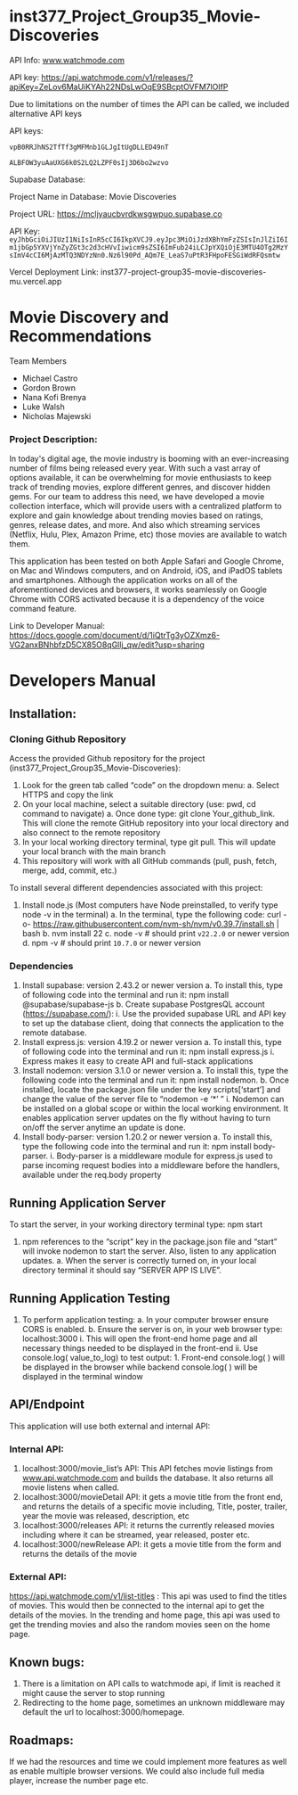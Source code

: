 # inst377_Project_Group35_Movie-Discoveries

API Info: www.watchmode.com

API key: https://api.watchmode.com/v1/releases/?apiKey=ZeLov6MaUiKYAh22NDsLwOqE9SBcptOVFM7lOlfP

Due to limitations on the number of times the API can be called, we included alternative API keys

API keys: 

`vpB0RRJhNS2TfTf3gMFMnb1GLJgItUgDLLED49nT`

`ALBFOW3yuAaUXG6k0S2LQ2LZPF0sIj3D6bo2wzvo`


Supabase Database:

Project Name in Database: Movie Discoveries
    
Project URL: https://mcljyaucbvrdkwsgwpuo.supabase.co

API Key: `eyJhbGciOiJIUzI1NiIsInR5cCI6IkpXVCJ9.eyJpc3MiOiJzdXBhYmFzZSIsInJlZiI6Im1jbGp5YXVjYnZyZGt3c2d3cHVvIiwicm9sZSI6ImFub24iLCJpYXQiOjE3MTU4OTg2MzYsImV4cCI6MjAzMTQ3NDYzNn0.Nz6l90Pd_AQm7E_LeaS7uPtR3FHpoFESGiWdRFQsmtw`

Vercel Deployment Link:
    inst377-project-group35-movie-discoveries-mu.vercel.app





# Movie Discovery and Recommendations

Team Members 
- Michael Castro
- Gordon Brown
- Nana Kofi Brenya
- Luke Walsh
- Nicholas Majewski

### Project Description:

In today's digital age, the movie industry is booming with an ever-increasing number of films being released every year. With such a vast array of options available, it can be overwhelming for movie enthusiasts to keep track of trending movies, explore different genres, and discover hidden gems. For our team to address this need, we have developed a movie collection interface, which will provide users with a centralized platform to explore and gain knowledge about trending movies based on ratings, genres, release dates, and more. And also which streaming services (Netflix, Hulu, Plex, Amazon Prime, etc) those movies are available to watch them.

This application has been tested on both Apple Safari and Google Chrome, on Mac and Windows computers, and on Android, iOS, and iPadOS tablets and smartphones. Although the application works on all of the aforementioned devices and browsers, it works seamlessly on Google Chrome with CORS activated because it is a dependency of the voice command feature.

Link to Developer Manual: https://docs.google.com/document/d/1iQtrTg3yOZXmz6-VG2anxBNhbfzD5CX85O8qGllj_qw/edit?usp=sharing

# Developers Manual

## Installation:

### Cloning Github Repository 

Access the provided Github repository for the project (inst377_Project_Group35_Movie-Discoveries):
1. Look for the green tab called “code” on the dropdown menu:
    a. Select HTTPS and copy the link
2. On your local machine, select a suitable directory (use: pwd, cd command to navigate)
    a. Once done type: git clone Your_github_link. This will clone the remote GitHub repository into your local directory and also connect to the remote repository
3. In your local working directory terminal, type git pull. This will update your local branch with the main branch
4. This repository will work with all GitHub commands (pull, push, fetch, merge, add, commit, etc.)

To install several different dependencies associated with this project: 
1. Install node.js (Most computers have Node preinstalled, to verify type  node -v in the terminal)
    a. In the terminal, type the following code: curl -o- https://raw.githubusercontent.com/nvm-sh/nvm/v0.39.7/install.sh | bash
    b. nvm install 22
    c. node -v # should print `v22.2.0` or newer version
    d. npm -v # should print `10.7.0` or newer version

### Dependencies
1. Install supabase: version 2.43.2 or newer version
    a. To install this, type of following code into the terminal and run it: npm install @supabase/supabase-js
    b. Create supabase PostgresQL account (https://supabase.com/):
        i. Use the provided supabase URL and API key to set up the database client, doing that connects the application to the remote database.
2. Install express.js: version 4.19.2 or newer version
    a. To install this, type of following code into the terminal and run it: npm install express.js
        i. Express makes it easy to create API and full-stack applications
3. Install nodemon: version 3.1.0 or newer version
    a. To install this, type the following code into the terminal and run it: npm install nodemon.
    b. Once installed, locate the package.json file under the key scripts[‘start’] and change the value of the server file to “nodemon -e ‘*’ ”
        i. Nodemon can be installed on a global scope or within the local working environment. It enables application server updates on the fly without having to turn on/off the server               anytime an update is done.
5. Install body-parser: version 1.20.2 or newer version
    a. To install this, type the following code into the terminal and run it: npm install body-parser.
        i. Body-parser is a middleware module for express.js used to parse incoming request bodies into a middleware before the handlers, available under the req.body property

## Running Application Server

To start the server, in your working directory terminal type: npm start
1. npm references to the “script” key in the package.json file and “start” will invoke nodemon to start the server. Also, listen to any application updates.
    a. When the server is correctly turned on, in your local directory terminal it should say “SERVER APP IS LIVE”.

## Running Application Testing

1. To perform application testing:
    a. In your computer browser ensure CORS is enabled.
    b. Ensure the server is on, in your web browser type: localhost:3000
        i. This will open the front-end home page and all necessary things needed to be displayed in the front-end 
        ii. Use console.log( value_to_log) to test output:
            1. Front-end console.log( ) will be displayed in the browser while backend console.log( ) will be displayed in the terminal window

## API/Endpoint

This application will use both external and internal API:

### Internal API:

1. localhost:3000/movie_list’s API: This API fetches movie listings from www.api.watchmode.com and builds the database. It also returns all movie listens when called.
2. localhost:3000/movieDetail API: it gets a movie title from the front end, and returns the details of a specific movie including, Title, poster, trailer, year the movie was released, description, etc
3. localhost:3000/releases API: it returns the currently released movies including where it can be streamed, year released, poster etc.
4. localhost:3000/newRelease API: it gets a movie title from the form and returns the details of the movie

### External API:

https://api.watchmode.com/v1/list-titles : This api was used to find the titles of movies. This would then be connected to the internal api to get the details of the movies. In the trending and home page, this api was used to get the trending movies and also the random movies seen on the home page. 

## Known bugs:
1. There is a limitation on API calls to watchmode api, if limit is reached it might cause the server to stop running 
2. Redirecting to the home page, sometimes an unknown middleware may default the url to localhost:3000/homepage.

## Roadmaps:
If we had the resources and time we could implement more features as well as enable multiple browser versions. We could also include full media player, increase the number page etc.

